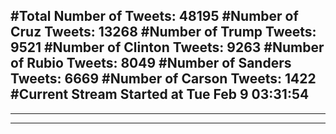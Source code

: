 #Total Number of Tweets: 48195 
#Number of Cruz Tweets: 13268
#Number of Trump Tweets: 9521
#Number of Clinton Tweets: 9263
#Number of Rubio Tweets: 8049
#Number of Sanders Tweets: 6669
#Number of Carson Tweets: 1422
#Current Stream Started at Tue Feb  9 03:31:54
---
---
---
